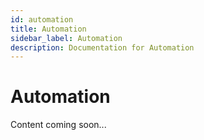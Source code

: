 ```yaml
---
id: automation
title: Automation
sidebar_label: Automation
description: Documentation for Automation
---
```


# Automation

Content coming soon...
